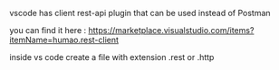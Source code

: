 vscode has client rest-api plugin that can be used instead of Postman

you can find it here : https://marketplace.visualstudio.com/items?itemName=humao.rest-client

inside vs code create a file with extension .rest or .http

